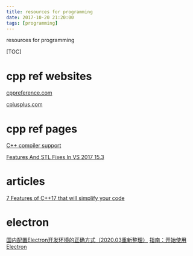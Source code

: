 ```yaml
---
title: resources for programming
date: 2017-10-20 21:20:00
tags: [programming]
---
```


resources for programming
<!--more-->


[TOC]

# cpp ref websites

[cppreference.com](http://en.cppreference.com/)

[cplusplus.com](http://www.cplusplus.com/reference/)

# cpp ref pages

[C++ compiler support](http://en.cppreference.com/w/cpp/compiler_support)

[Features And STL Fixes In VS 2017 15.3](https://blogs.msdn.microsoft.com/vcblog/2017/08/11/c17-features-and-stl-fixes-in-vs-2017-15-3/)

# articles


[7 Features of C++17 that will simplify your code](https://tech.io/playgrounds/2205/7-features-of-c17-that-will-simplify-your-code/introduction)

# electron

[国内配置Electron开发环境的正确方式（2020.03重新整理）](https://blog.yasking.org/a/zh-install-electron-development-2020.html)
[指南：开始使用 Electron](https://www.electronjs.org/docs/tutorial)